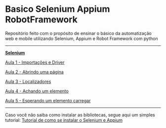 # Basico Selenium Appium RobotFramework
 Repositório feito com o propósito de ensinar o básico da automatização web e mobile utilizando Selenium, Appium e Robot Framework com python

---

**[Selenium](https://github.com/FlamingoLindo/Basico-Selenium-Appium-RobotFramework/tree/main/Selenium)**

[Aula 1 - Importações e Driver](https://github.com/FlamingoLindo/Basico-Selenium-Appium-RobotFramework/blob/main/Selenium/Aula%201/imports_e_driver.py)

[Aula 2 - Abrindo uma página](https://github.com/FlamingoLindo/Basico-Selenium-Appium-RobotFramework/blob/main/Selenium/Aula%202/abrindo_uma_pagina.py)

[Aula 3 - Localizadores](https://github.com/FlamingoLindo/Basico-Selenium-Appium-RobotFramework/blob/main/Selenium/Aula%203/Localizadores.md)

[Aula 4 - Achando um elemento](https://github.com/FlamingoLindo/Basico-Selenium-Appium-RobotFramework/blob/main/Selenium/Aula%204/achando_nosso_primeiro_elemento.py)

[Aula 5 - Esperando um elemento carregar](https://github.com/FlamingoLindo/Basico-Selenium-Appium-RobotFramework/blob/main/Selenium/Aula%205/esprando_o_elemento_carregar.py)

---

Caso você não saiba como instalar as bibliotecas, segue aqui um simples tutorial:
[Tutorial de como se instalar o Selenium e Appium](https://docs.google.com/presentation/d/1B49Ph-Zcivt7ajPWDNcj5UkxH8XzPRBhez2nBIoEkDc/edit?usp=sharing)

